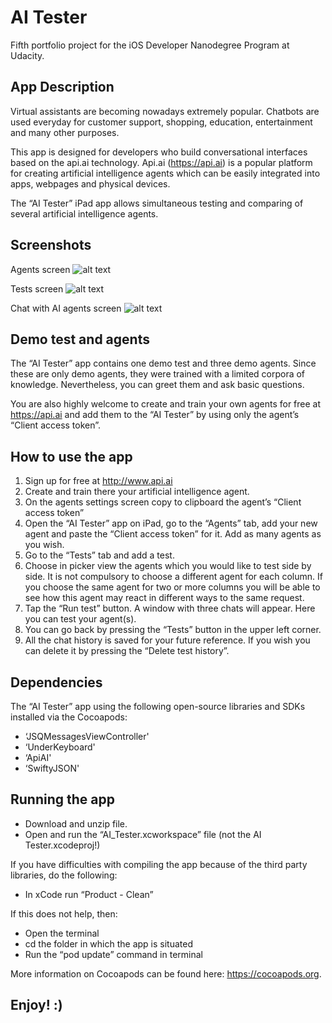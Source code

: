 # AI Tester
Fifth portfolio project for the iOS Developer Nanodegree Program at Udacity.

## App Description
Virtual assistants are becoming nowadays extremely popular. Chatbots are used everyday for customer support, shopping, education, entertainment and many other purposes.

This app is designed for developers who build conversational interfaces based on the api.ai technology. Api.ai (https://api.ai) is a popular platform for creating artificial intelligence agents which can be easily integrated into apps, webpages and physical devices. 

The “AI Tester” iPad app allows simultaneous testing and comparing of several artificial intelligence agents.


## Screenshots
Agents screen
![alt text](https://farm2.staticflickr.com/1712/25874373724_32ff923352_z.jpg "Agents screen")

Tests screen
![alt text](https://farm2.staticflickr.com/1572/26479248685_29f71d7eb5_z.jpg "Tests screen")

Chat with AI agents screen
![alt text](https://farm2.staticflickr.com/1647/25874373694_99dd15f34b_z.jpg "Chat with AI agents screen")


## Demo test and agents
The “AI Tester” app contains one demo test and three demo agents. Since these are only demo agents, they were trained with a limited corpora of knowledge. Nevertheless, you can greet them and ask basic questions.

You are also highly welcome to create and train your own agents for free at https://api.ai and add them to the “AI Tester” by using only the agent’s “Client access token”.

## How to use the app

1. Sign up for free at http://www.api.ai
2. Create and train there your artificial intelligence agent.
3. On the agents settings screen copy to clipboard the agent’s “Client access token”
4. Open the “AI Tester” app on iPad, go to the “Agents” tab, add your new agent and paste the “Client access token” for it. Add as many agents as you wish.
5. Go to the “Tests” tab and add a test.
6. Choose in picker view the agents  which you would like to test side by side. It is not compulsory to choose a different agent for each column. If you choose the same agent for two or more columns you will be able to see how this agent may react in different ways to the same request.
7. Tap the “Run test” button. A window with three chats will appear. Here you can test your agent(s).
8. You can go back by pressing the “Tests” button in the upper left corner.
9. All the chat history is saved for your future reference. If you wish you can delete it by pressing the “Delete test history”.

## Dependencies
The “AI Tester” app using the following open-source libraries and SDKs installed via the Cocoapods:

* ‘JSQMessagesViewController'
* ‘UnderKeyboard'
* ‘ApiAI'
* ‘SwiftyJSON'


## Running the app
* Download and unzip file. 
* Open and run the “AI_Tester.xcworkspace” file (not the AI Tester.xcodeproj!)

If you have difficulties with compiling the app because of the third party libraries, do the following:

* In xCode run “Product - Clean”

If this does not help, then:

* Open the terminal
* cd the folder in which the app is situated
* Run the “pod update” command in terminal

More information on Cocoapods can be found here: https://cocoapods.org. 


## Enjoy! :)
